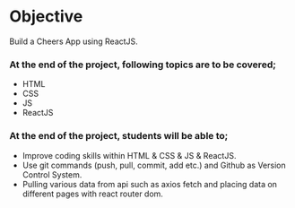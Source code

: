 # Objective
Build a Cheers App using ReactJS.

### At the end of the project, following topics are to be covered;
- HTML
- CSS
- JS
- ReactJS 

### At the end of the project, students will be able to;
- Improve coding skills within HTML & CSS & JS & ReactJS.
- Use git commands (push, pull, commit, add etc.) and Github as Version Control System.
- Pulling various data from api such as axios fetch and placing data on different pages with react router dom. 